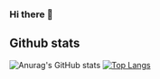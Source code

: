 ### Hi there 👋
## Github stats

![Anurag's GitHub stats](https://github-readme-stats.vercel.app/api?username=LickSun&show_icons=true&theme=radical)
[![Top Langs](https://github-readme-stats.vercel.app/api/top-langs/?username=LickSun&layout=compact&theme=radical)](https://github.com/anuraghazra/github-readme-stats)

<!--
**LickSun/LickSun** is a ✨ _special_ ✨ repository because its `README.md` (this file) appears on your GitHub profile.

Here are some ideas to get you started:

- 🔭 I’m currently working on ...
- 🌱 I’m currently learning ...
- 👯 I’m looking to collaborate on ...
- 🤔 I’m looking for help with ...
- 💬 Ask me about ...
- 📫 How to reach me: ...
- 😄 Pronouns: ...
- ⚡ Fun fact: ...
-->
